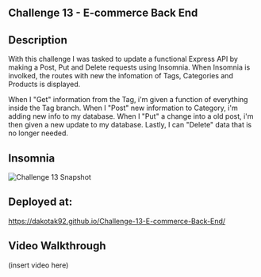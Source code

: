 ## Challenge 13 - E-commerce Back End

## Description
With this challenge I was tasked to update a functional Express API by making a Post, Put and Delete requests using Insomnia. When Insomnia is involked, the routes with new the infomation of Tags, Categories and Products is displayed. 

When I "Get" information from the Tag, i'm given a function of everything inside the Tag branch. When I "Post" new information to Category, i'm adding new info to my database. When I "Put" a change into a old post, i'm then given a new update to my database. Lastly, I can "Delete" data that is no longer needed.

## Insomnia
![Challenge 13 Snapshot](https://github.com/DakotaK92/Challenge-13-E-commerce-Back-End/assets/46942706/421c48e4-7930-4e75-b4e6-34a36d5e8c42)

## Deployed at:
https://dakotak92.github.io/Challenge-13-E-commerce-Back-End/

## Video Walkthrough
(insert video here)
